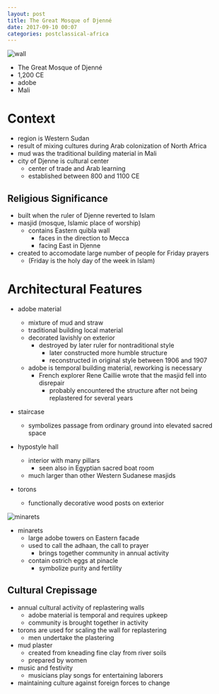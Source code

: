 ```yaml
---
layout: post
title: The Great Mosque of Djenné
date: 2017-09-10 00:07
categories: postclassical-africa
---
```


![wall]

* The Great Mosque of Djenné
* 1,200 CE
* adobe
* Mali

# Context
* region is Western Sudan
* result of mixing cultures during Arab colonization of North Africa
* mud was the traditional building material in Mali
* city of Djenne is cultural center
  * center of trade and Arab learning
  * established between 800 and 1100 CE


## Religious Significance

* built when the ruler of Djenne reverted to Islam
* masjid (mosque, Islamic place of worship)
  * contains Eastern quibla wall
    * faces in the direction to Mecca
    * facing East in Djenne
* created to accomodate large number of people for Friday prayers
  * (Friday is the holy day of the week in Islam)

# Architectural Features

* adobe material
  * mixture of mud and straw
  * traditional building local material
  * decorated lavishly on exterior
    * destroyed by later ruler for nontraditional style
      * later constructed more humble structure
      * reconstructed in original style between 1906 and 1907
  * adobe is temporal building material, reworking is necessary
    * French explorer Rene Caillie wrote that the masjid fell into disrepair
      * probably encountered the structure after not being replastered for several years

* staircase
  * symbolizes passage from ordinary ground into elevated sacred space
* hypostyle hall
  * interior with many pillars
    * seen also in Egyptian sacred boat room
  * much larger than other Western Sudanese masjids
* torons
  * functionally decorative wood posts on exterior

![minarets]

* minarets
  * large adobe towers on Eastern facade
  * used to call the adhaan, the call to prayer
    * brings together community in annual activity
  * contain ostrich eggs at pinacle
    * symbolize purity and fertility

## Cultural Crepissage
* annual cultural activity of replastering walls
  * adobe material is temporal and requires upkeep
  * community is brought together in activity
* torons are used for scaling the wall for replastering
  * men undertake the plastering
* mud plaster
  * created from kneading fine clay from river soils
  * prepared by women
* music and festivity
  * musicians play songs for entertaining laborers
* maintaining culture against foreign forces to change


[wall]: https://upload.wikimedia.org/wikipedia/commons/2/28/Old_Towns_of_Djenn%C3%A9-107934.jpg
[minarets]: https://upload.wikimedia.org/wikipedia/commons/c/c1/Great_Mosque_of_Djenn%C3%A9_3_%28cropped%29.jpg
